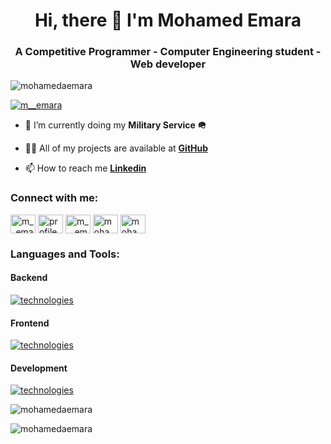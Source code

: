 <h1 align="center">Hi, there 👋 I'm Mohamed Emara</h1>
<h3 align="center">A Competitive Programmer - Computer Engineering student - Web developer</h3>

<p align="left"> <img src="https://komarev.com/ghpvc/?username=mohamedaemara&label=Profile%20views&color=0e75b6&style=flat" alt="mohamedaemara" /> </p>

<p align="left"> <a href="https://twitter.com/m__emara" target="blank"><img src="https://img.shields.io/twitter/follow/m__emara?logo=twitter&style=for-the-badge" alt="m__emara" /></a> </p>

- 🔭 I’m currently doing my **Military Service 🪖**

- 👨‍💻 All of my projects are available at **[GitHub](https://github.com/MohamedAEmara)**

- 📫 How to reach me **[Linkedin](https://www.linkedin.com/in/emaraa/)**

<h3 align="left">Connect with me:</h3>
<p align="left">
<a href="https://twitter.com/m__emara" target="blank"><img align="center" src="https://raw.githubusercontent.com/rahuldkjain/github-profile-readme-generator/master/src/images/icons/Social/twitter.svg" alt="m__emara" height="30" width="40" /></a>
<a href="https://www.facebook.com/EmaraMohammad/" target="blank"><img align="center" src="https://raw.githubusercontent.com/rahuldkjain/github-profile-readme-generator/master/src/images/icons/Social/facebook.svg" alt="profile.php?id=100007577461378" height="30" width="40" /></a>
<a href="https://instagram.com/m___emara" target="blank"><img align="center" src="https://raw.githubusercontent.com/rahuldkjain/github-profile-readme-generator/master/src/images/icons/Social/instagram.svg" alt="m___emara" height="30" width="40" /></a>
<a href="https://codeforces.com/profile/mohamedemara" target="blank"><img align="center" src="https://raw.githubusercontent.com/rahuldkjain/github-profile-readme-generator/master/src/images/icons/Social/codeforces.svg" alt="mohamedemara" height="30" width="40" /></a>
<a href="https://www.leetcode.com/mohamedemara" target="blank"><img align="center" src="https://raw.githubusercontent.com/rahuldkjain/github-profile-readme-generator/master/src/images/icons/Social/leet-code.svg" alt="mohamedemara" height="30" width="40" /></a>
</p>

<h3 align="left">Languages and Tools:</h3>
<h4 align="left">Backend </h4>

[![technologies](https://skillicons.dev/icons?i=js,nodejs,nestjs,express,postgresql,sqlite,mongodb)](#backend)

<h4 align="left">Frontend </h4>

[![technologies](https://skillicons.dev/icons?i=html,css,js,react)](#frontend)

<h4 align="left">Development</h4>


[![technologies](https://skillicons.dev/icons?i=git,github,docker,postman)](#frontend)



<p><img align="center" src="https://github-readme-stats.vercel.app/api/top-langs?username=mohamedaemara&show_icons=true&locale=en&layout=compact" alt="mohamedaemara" /></p>

<p><img align="center" src="https://github-readme-streak-stats.herokuapp.com/?user=mohamedaemara&" alt="mohamedaemara" /></p>
